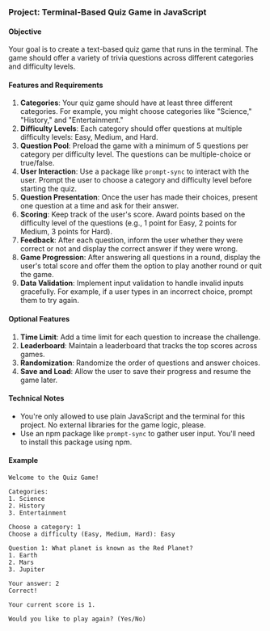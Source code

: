 ### Project: Terminal-Based Quiz Game in JavaScript

#### Objective

Your goal is to create a text-based quiz game that runs in the terminal. The game should offer a variety of trivia questions across different categories and difficulty levels.

#### Features and Requirements

1. **Categories**: Your quiz game should have at least three different categories. For example, you might choose categories like "Science," "History," and "Entertainment."
2. **Difficulty Levels**: Each category should offer questions at multiple difficulty levels: Easy, Medium, and Hard.
3. **Question Pool**: Preload the game with a minimum of 5 questions per category per difficulty level. The questions can be multiple-choice or true/false.
4. **User Interaction**: Use a package like `prompt-sync` to interact with the user. Prompt the user to choose a category and difficulty level before starting the quiz.
5. **Question Presentation**: Once the user has made their choices, present one question at a time and ask for their answer.
6. **Scoring**: Keep track of the user's score. Award points based on the difficulty level of the questions (e.g., 1 point for Easy, 2 points for Medium, 3 points for Hard).
7. **Feedback**: After each question, inform the user whether they were correct or not and display the correct answer if they were wrong.
8. **Game Progression**: After answering all questions in a round, display the user's total score and offer them the option to play another round or quit the game.
9. **Data Validation**: Implement input validation to handle invalid inputs gracefully. For example, if a user types in an incorrect choice, prompt them to try again.

#### Optional Features

1. **Time Limit**: Add a time limit for each question to increase the challenge.
2. **Leaderboard**: Maintain a leaderboard that tracks the top scores across games.
3. **Randomization**: Randomize the order of questions and answer choices.
4. **Save and Load**: Allow the user to save their progress and resume the game later.

#### Technical Notes

- You're only allowed to use plain JavaScript and the terminal for this project. No external libraries for the game logic, please.
- Use an npm package like `prompt-sync` to gather user input. You'll need to install this package using npm.

#### Example

```
Welcome to the Quiz Game!

Categories:
1. Science
2. History
3. Entertainment

Choose a category: 1
Choose a difficulty (Easy, Medium, Hard): Easy

Question 1: What planet is known as the Red Planet?
1. Earth
2. Mars
3. Jupiter

Your answer: 2
Correct!

Your current score is 1.

Would you like to play again? (Yes/No)
```